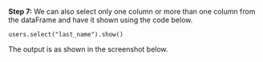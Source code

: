 
**Step 7:** We can also select only one column or more than one column from the dataFrame and have it shown using the code below.

```
users.select("last_name").show()
```

The output is as shown in the screenshot below.


 


